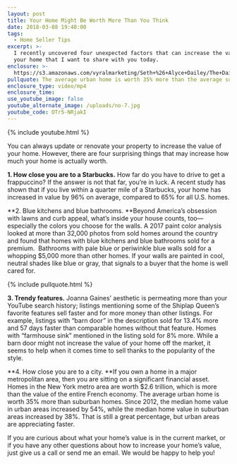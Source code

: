 ```yaml
---
layout: post
title: Your Home Might Be Worth More Than You Think
date: 2018-03-08 19:48:00
tags:
  - Home Seller Tips
excerpt: >-
  I recently uncovered four unexpected factors that can increase the value of
  your home that I want to share with you today.
enclosure: >-
  https://s3.amazonaws.com/vyralmarketing/Seth+%26+Alyce+Dailey/The+Dailey+Group-+Your+Home+Might+Be+Worth+More+Than+You+Think+(1).mp4
pullquote: The average urban home is worth 35% more than the average suburban home.
enclosure_type: video/mp4
enclosure_time:
use_youtube_image: false
youtube_alternate_image: /uploads/no-7.jpg
youtube_code: OTr5-NRjakI
---
```


{% include youtube.html %}

You can always update or renovate your property to increase the value of your home. However, there are four surprising things that may increase how much your home is actually worth.

**1. How close you are to a Starbucks.** How far do you have to drive to get a frappuccino? If the answer is not that far, you’re in luck. A recent study has shown that if you live within a quarter mile of a Starbucks, your home has increased in value by 96% on average, compared to 65% for all U.S. homes.

**2. Blue kitchens and blue bathrooms.&nbsp;**Beyond America’s obsession with lawns and curb appeal, what’s inside your house counts, too—especially the colors you choose for the walls. A 2017 paint color analysis looked at more than 32,000 photos from sold homes around the country and found that homes with blue kitchens and blue bathrooms sold for a premium. &nbsp;Bathrooms with pale blue or periwinkle blue walls sold for a whopping $5,000 more than other homes. If your walls are painted in cool, neutral shades like blue or gray, that signals to a buyer that the home is well cared for.

{% include pullquote.html %}

**3. Trendy features.** Joanna Gaines’ aesthetic is permeating more than your YouTube search history; listings mentioning some of the Shiplap Queen’s favorite features sell faster and for more money than other listings. For example, listings with “barn door” in the description sold for 13.4% more and 57 days faster than comparable homes without that feature. Homes with “farmhouse sink” mentioned in the listing sold for 8% more. While a barn door might not increase the value of your home off the market, it seems to help when it comes time to sell thanks to the popularity of the style.

**4. How close you are to a city.&nbsp;**If you own a home in a major metropolitan area, then you are sitting on a significant financial asset. Homes in the New York metro area are worth $2.6 trillion, which is more than the value of the entire French economy. The average urban home is worth 35% more than suburban homes. Since 2012, the median home value in urban areas increased by 54%, while the median home value in suburban areas increased by 38%. That is still a great percentage, but urban areas are appreciating faster.

If you are curious about what your home’s value is in the current market, or if you have any other questions about how to increase your home’s value, just give us a call or send me an email. We would be happy to help you!
